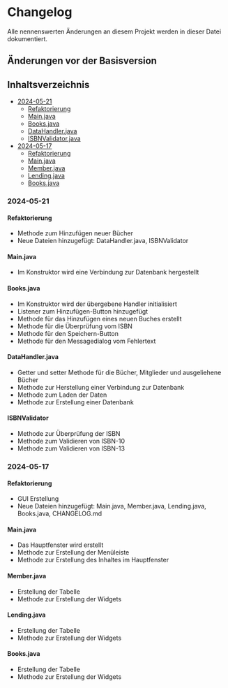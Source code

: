 # Changelog
Alle nennenswerten Änderungen an diesem Projekt werden in dieser Datei dokumentiert.


## Änderungen vor der Basisversion
## Inhaltsverzeichnis
- [2024-05-21](#2024-05-21)
  - [Refaktorierung](#refaktorierung)
  - [Main.java](#mainjava)
  - [Books.java](#booksjava)
  - [DataHandler.java](#datahandlerjava)
  - [ISBNValidator.java](#isbnvalidator)
- [2024-05-17](#2024-05-17)
  - [Refaktorierung](#refaktorierung-1)
  - [Main.java](#mainjava-1)
  - [Member.java](#memberjava)
  - [Lending.java](#lendingjava)
  - [Books.java](#booksjava-1)

### 2024-05-21
#### Refaktorierung
- Methode zum Hinzufügen neuer Bücher
- Neue Dateien hinzugefügt: DataHandler.java, ISBNValidator

#### Main.java
- Im Konstruktor wird eine Verbindung zur Datenbank hergestellt

#### Books.java
- Im Konstruktor wird der übergebene Handler initialisiert
- Listener zum Hinzufügen-Button hinzugefügt
- Methode für das Hinzufügen eines neuen Buches erstellt
- Methode für die Überprüfung vom ISBN
- Methode für den Speichern-Button
- Methode für den Messagedialog vom Fehlertext

#### DataHandler.java
- Getter und setter Methode für die Bücher, Mitglieder und ausgeliehene Bücher
- Methode zur Herstellung einer Verbindung zur Datenbank
- Methode zum Laden der Daten
- Methode zur Erstellung einer Datenbank

#### ISBNValidator
- Methode zur Überprüfung der ISBN 
- Methode zum Validieren von ISBN-10
- Methode zum Validieren von ISBN-13


### 2024-05-17
#### Refaktorierung
- GUI Erstellung
- Neue Dateien hinzugefügt: Main.java, Member.java, Lending.java, Books.java, CHANGELOG.md

#### Main.java
- Das Hauptfenster wird erstellt
- Methode zur Erstellung der Menüleiste
- Methode zur Erstellung des Inhaltes im Hauptfenster

#### Member.java
- Erstellung der Tabelle
- Methode zur Erstellung der Widgets

#### Lending.java
- Erstellung der Tabelle
- Methode zur Erstellung der Widgets

#### Books.java
- Erstellung der Tabelle
- Methode zur Erstellung der Widgets